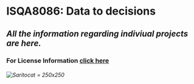 # **ISQA8086: Data to decisions**

## _All the information regarding indiviual projects are here._

### For License Information [click here](https://github.com/pallavi0902/ISQA8086/blob/master/LICENSE)

###### ![Saritocat](https://octodex.github.com/images/saritocat.png) = 250x250
